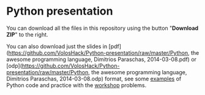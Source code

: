 Python presentation
===

You can download all the files in this repository using the button "**Download ZIP**" to the right.

You can also download just the slides in [pdf](https://github.com/VolosHack/Python-presentation/raw/master/Python, the awesome programming language, Dimitrios Paraschas, 2014-03-08.pdf) or [odp](https://github.com/VolosHack/Python-presentation/raw/master/Python, the awesome programming language, Dimitrios Paraschas, 2014-03-08.odp) format, see some [examples](examples) of Python code and practice with the [workshop](workshop) problems.
